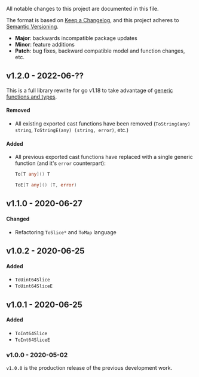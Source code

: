 All notable changes to this project are documented in this file.

The format is based on [Keep a Changelog](https://keepachangelog.com/en/1.0.0/), and this project adheres to [Semantic Versioning](https://semver.org/spec/v2.0.0.html).

- **Major**: backwards incompatible package updates
- **Minor**: feature additions
- **Patch**: bug fixes, backward compatible model and function changes, etc.

## v1.2.0 - 2022-06-??
This is a full library rewrite for go v1.18 to take advantage of [generic functions and types](https://go.dev/doc/tutorial/generics).
#### Removed
- All existing exported cast functions have been removed (`ToString(any) string`, `ToStringE(any) (string, error)`, etc.)

#### Added
- All previous exported cast functions have replaced with a single generic function (and it's `error` counterpart):
  ```go
  To[T any]() T

  ToE[T any]() (T, error)
  ```


## v1.1.0 - 2020-06-27
#### Changed
- Refactoring `ToSlice*` and `ToMap` language

## v1.0.2 - 2020-06-25
#### Added
- `ToUint64Slice`
- `ToUint64SliceE`

## v1.0.1 - 2020-06-25
#### Added
- `ToInt64Slice`
- `ToInt64SliceE`

### v1.0.0 - 2020-05-02
`v1.0.0` is the production release of the previous development work.
